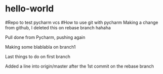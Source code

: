 # hello-world
#Repo to test pycharm vcs
#How to use git with pycharm
Making a change from github, I deleted this on rebase branch hahaha

Pull done from Pycharm, pushing again

Making some blablabla on branch1

Last things to do on first branch

Added a line into origin/master after the 1st commit on the rebase branch
